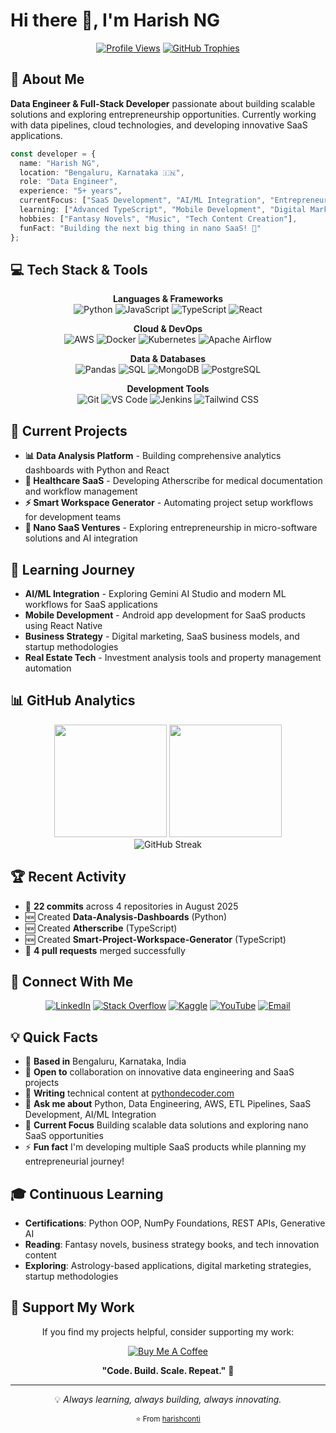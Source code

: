 # Hi there 👋, I'm Harish NG

<div align="center">
  
[![Profile Views](https://komarev.com/ghpvc/?username=harishconti&label=Profile%20views&color=0e75b6&style=flat)](https://github.com/harishconti)
[![GitHub Trophies](https://github-profile-trophy.vercel.app/?username=harishconti&theme=flat&no-frame=true&margin-w=30)](https://github.com/harishconti)

</div>

## 🚀 About Me

**Data Engineer & Full-Stack Developer** passionate about building scalable solutions and exploring entrepreneurship opportunities. Currently working with data pipelines, cloud technologies, and developing innovative SaaS applications.

```typescript
const developer = {
  name: "Harish NG",
  location: "Bengaluru, Karnataka 🇮🇳",
  role: "Data Engineer",
  experience: "5+ years",
  currentFocus: ["SaaS Development", "AI/ML Integration", "Entrepreneurship"],
  learning: ["Advanced TypeScript", "Mobile Development", "Digital Marketing"],
  hobbies: ["Fantasy Novels", "Music", "Tech Content Creation"],
  funFact: "Building the next big thing in nano SaaS! 🚀"
};
```

## 💻 Tech Stack & Tools

<div align="center">

**Languages & Frameworks**  
![Python](https://img.shields.io/badge/-Python-3776AB?style=flat&logo=python&logoColor=white)
![JavaScript](https://img.shields.io/badge/-JavaScript-F7DF1E?style=flat&logo=javascript&logoColor=black)
![TypeScript](https://img.shields.io/badge/-TypeScript-3178C6?style=flat&logo=typescript&logoColor=white)
![React](https://img.shields.io/badge/-React-61DAFB?style=flat&logo=react&logoColor=black)

**Cloud & DevOps**  
![AWS](https://img.shields.io/badge/-AWS-232F3E?style=flat&logo=amazon-aws&logoColor=white)
![Docker](https://img.shields.io/badge/-Docker-2496ED?style=flat&logo=docker&logoColor=white)
![Kubernetes](https://img.shields.io/badge/-Kubernetes-326CE5?style=flat&logo=kubernetes&logoColor=white)
![Apache Airflow](https://img.shields.io/badge/-Apache%20Airflow-017CEE?style=flat&logo=apache-airflow&logoColor=white)

**Data & Databases**  
![Pandas](https://img.shields.io/badge/-Pandas-150458?style=flat&logo=pandas&logoColor=white)
![SQL](https://img.shields.io/badge/-SQL-4479A1?style=flat&logo=mysql&logoColor=white)
![MongoDB](https://img.shields.io/badge/-MongoDB-47A248?style=flat&logo=mongodb&logoColor=white)
![PostgreSQL](https://img.shields.io/badge/-PostgreSQL-336791?style=flat&logo=postgresql&logoColor=white)

**Development Tools**  
![Git](https://img.shields.io/badge/-Git-F05032?style=flat&logo=git&logoColor=white)
![VS Code](https://img.shields.io/badge/-VS%20Code-007ACC?style=flat&logo=visual-studio-code&logoColor=white)
![Jenkins](https://img.shields.io/badge/-Jenkins-D24939?style=flat&logo=jenkins&logoColor=white)
![Tailwind CSS](https://img.shields.io/badge/-Tailwind%20CSS-38B2AC?style=flat&logo=tailwind-css&logoColor=white)

</div>

## 🔭 Current Projects

- **📊 Data Analysis Platform** - Building comprehensive analytics dashboards with Python and React
- **🏥 Healthcare SaaS** - Developing Atherscribe for medical documentation and workflow management
- **⚡ Smart Workspace Generator** - Automating project setup workflows for development teams
- **🌟 Nano SaaS Ventures** - Exploring entrepreneurship in micro-software solutions and AI integration

## 🌱 Learning Journey

- **AI/ML Integration** - Exploring Gemini AI Studio and modern ML workflows for SaaS applications
- **Mobile Development** - Android app development for SaaS products using React Native
- **Business Strategy** - Digital marketing, SaaS business models, and startup methodologies
- **Real Estate Tech** - Investment analysis tools and property management automation

## 📊 GitHub Analytics

<div align="center">
  <img height="180em" src="https://github-readme-stats.vercel.app/api?username=harishconti&show_icons=true&theme=radical&include_all_commits=true&count_private=true"/>
  <img height="180em" src="https://github-readme-stats.vercel.app/api/top-langs/?username=harishconti&layout=compact&theme=radical"/>
</div>

<div align="center">
  <img src="https://github-readme-streak-stats.herokuapp.com/?user=harishconti&theme=radical" alt="GitHub Streak" />
</div>

## 🏆 Recent Activity

- 🔨 **22 commits** across 4 repositories in August 2025
- 🆕 Created **Data-Analysis-Dashboards** (Python)
- 🆕 Created **Atherscribe** (TypeScript) 
- 🆕 Created **Smart-Project-Workspace-Generator** (TypeScript)
- 🔄 **4 pull requests** merged successfully

## 🤝 Connect With Me

<div align="center">

[![LinkedIn](https://img.shields.io/badge/-LinkedIn-0077B5?style=for-the-badge&logo=linkedin&logoColor=white)](https://linkedin.com/in/harish-n-g)
[![Stack Overflow](https://img.shields.io/badge/-Stack%20Overflow-F58025?style=for-the-badge&logo=stack-overflow&logoColor=white)](https://stackoverflow.com/users/23112840/harish)
[![Kaggle](https://img.shields.io/badge/-Kaggle-20BEFF?style=for-the-badge&logo=kaggle&logoColor=white)](https://kaggle.com/ngharish)
[![YouTube](https://img.shields.io/badge/-YouTube-FF0000?style=for-the-badge&logo=youtube&logoColor=white)](https://www.youtube.com/c/@pythondecoder101)
[![Email](https://img.shields.io/badge/-Email-D14836?style=for-the-badge&logo=gmail&logoColor=white)](mailto:ngharish.python@gmail.com)

</div>

## 💡 Quick Facts

- 🏢 **Based in** Bengaluru, Karnataka, India
- 💼 **Open to** collaboration on innovative data engineering and SaaS projects
- 📝 **Writing** technical content at [pythondecoder.com](https://pythondecoder.com)
- 💬 **Ask me about** Python, Data Engineering, AWS, ETL Pipelines, SaaS Development, AI/ML Integration
- 🎯 **Current Focus** Building scalable data solutions and exploring nano SaaS opportunities
- ⚡ **Fun fact** I'm developing multiple SaaS products while planning my entrepreneurial journey!

## 🎓 Continuous Learning

- **Certifications**: Python OOP, NumPy Foundations, REST APIs, Generative AI
- **Reading**: Fantasy novels, business strategy books, and tech innovation content
- **Exploring**: Astrology-based applications, digital marketing strategies, startup methodologies

## 💖 Support My Work

<div align="center">

If you find my projects helpful, consider supporting my work:

[![Buy Me A Coffee](https://img.shields.io/badge/-Buy%20Me%20A%20Coffee-FFDD00?style=for-the-badge&logo=buy-me-a-coffee&logoColor=black)](https://www.buymeacoffee.com/harishng)

</div>

<div align="center">

**"Code. Build. Scale. Repeat."** 🚀

---

💡 *Always learning, always building, always innovating.*

<sub>⭐️ From [harishconti](https://github.com/harishconti)</sub>

</div>
